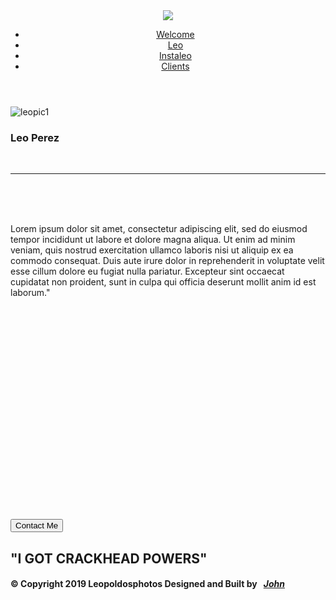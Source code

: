<!DOCTYPE html/>
<html lang="en">
<head>
  <meta charset="utf-8">
  <meta name="viewport" content="width=device-width, initial-scale=1.0">
  <meta http-equiv="x=UA-compatible" content="ie=edge">
  <title>LeopoldosPhotos</title>
  <link rel="stylesheet" href="css\about.css" />
  <link href="https://fonts.googleapis.com/css?family=Poppins" rel="stylesheet">
  <link href="https://fonts.googleapis.com/css?family=Lobster+Two" rel="stylesheet">
</head>
<body>
 <header>
  <nav>
    <div class="logo">
      <a href="portfolio index.html"><img id="leopoldoslogo" src="img\leologos.png"></a>
    </div>
    <div>
     <ul class="nav-links">
        <li><a href="portfolio index.html">Welcome</a></li>
        <li><a href="about.html">Leo</a></li>
        <li><a href="https://www.instagram.com/leopoldosphotos" target="_blank">Instaleo</a></li>
        <li><a href="login.html">Clients</a></li>
     </ul>
   </div>
  </nav>
</header>
<main>
  <div class="wrapper">
    <img class="leopic"src="img\leopoldosbio.jpg" alt="leopic1">
    <div class="about">
      <h3 id="ass">Leo Perez</h3>
      <br>
      <hr>
      <br>
      <br>
      <br>
      <p id="lorem">Lorem ipsum dolor sit amet, consectetur adipiscing elit, sed do eiusmod tempor incididunt ut labore et dolore magna aliqua. Ut enim ad minim veniam, quis nostrud exercitation ullamco laboris nisi ut aliquip ex ea commodo consequat. Duis aute irure dolor in reprehenderit in voluptate velit esse cillum dolore eu fugiat nulla pariatur. Excepteur sint occaecat cupidatat non proident, sunt in culpa qui officia deserunt mollit anim id est laborum."
      </p>
      <br><br><br><br><br><br><br><br><br><br><br><br><br><br><br><br><br><br><br><br>
      <div class="contact">
        <button a href="mailto:leo@gmail.com">Contact Me</button>
      </div>
    </div>
</div>
<section class="crackhead">
  <h2 id="crackhead-powers">"I GOT CRACKHEAD POWERS"</h2>
</section>
</main>
  <footer class="footer">
    <h4 id="copyright">© Copyright 2019 Leopoldosphotos Designed and Built by &nbsp; <a id="john" href="#"><i>John<i><a href="#"></h4>
  </footer>
</body>



















</html>

